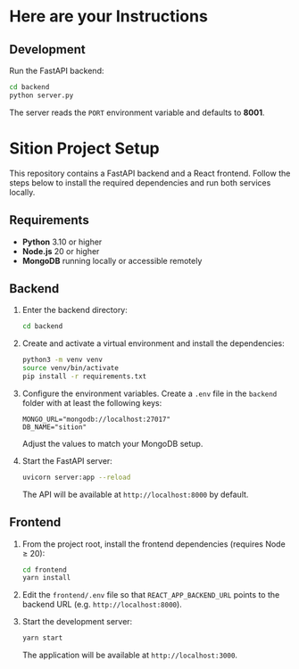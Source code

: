 
# Here are your Instructions

## Development

Run the FastAPI backend:

```bash
cd backend
python server.py
```

The server reads the `PORT` environment variable and defaults to **8001**.

# Sition Project Setup

This repository contains a FastAPI backend and a React frontend. Follow the steps below to install the required dependencies and run both services locally.

## Requirements

- **Python** 3.10 or higher
- **Node.js** 20 or higher
- **MongoDB** running locally or accessible remotely

## Backend

1. Enter the backend directory:

   ```bash
   cd backend
   ```

2. Create and activate a virtual environment and install the dependencies:

   ```bash
   python3 -m venv venv
   source venv/bin/activate
   pip install -r requirements.txt
   ```

3. Configure the environment variables. Create a `.env` file in the `backend` folder with at least the following keys:

   ```env
   MONGO_URL="mongodb://localhost:27017"
   DB_NAME="sition"
   ```

   Adjust the values to match your MongoDB setup.

4. Start the FastAPI server:

   ```bash
   uvicorn server:app --reload
   ```

   The API will be available at `http://localhost:8000` by default.

## Frontend

1. From the project root, install the frontend dependencies (requires Node ≥ 20):

   ```bash
   cd frontend
   yarn install
   ```

2. Edit the `frontend/.env` file so that `REACT_APP_BACKEND_URL` points to the backend URL (e.g. `http://localhost:8000`).

3. Start the development server:

   ```bash
   yarn start
   ```

   The application will be available at `http://localhost:3000`.

